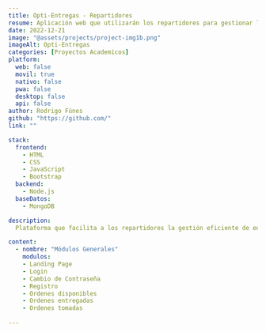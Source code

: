 ```yaml
---
title: Opti-Entregas - Repartidores
resume: Aplicación web que utilizarán los repartidores para gestionar los pedidos, podrán ver las ordenes disponibles, ver si tienen alguna orden asignada o tomada y un historial de ordenes entregadas.
date: 2022-12-21
image: "@assets/projects/project-img1b.png"
imageAlt: Opti-Entregas
categories: [Proyectos Academicos]
platform:
  web: false
  movil: true
  nativo: false
  pwa: false
  desktop: false
  api: false
author: Rodrigo Fúnes
github: "https://github.com/"
link: ""

stack:
  frontend:
    - HTML
    - CSS
    - JavaScript
    - Bootstrap
  backend:
    - Node.js
  baseDatos:
    - MongoDB

description:
  Plataforma que facilita a los repartidores la gestión eficiente de entregas mediante una aplicación intuitiva y optimizada. A través de su panel, los repartidores pueden recibir y organizar pedidos y administrar estados de pedidos. La plataforma también permite actualizar el estado de cada entrega y acceder a detalles del pago. Con Opti-Entregas, los repartidores tienen las herramientas necesarias para ofrecer un servicio ágil y confiable.

content:
  - nombre: "Módulos Generales"
    modulos:
    - Landing Page
    - Login
    - Cambio de Contraseña
    - Registro
    - Ordenes disponibles
    - Ordenes entregadas
    - Ordenes tomadas
    
---
```




